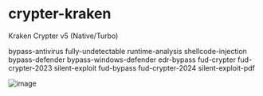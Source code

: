 # crypter-kraken
Kraken Crypter v5 (Native/Turbo)

bypass-antivirus fully-undetectable runtime-analysis shellcode-injection bypass-defender bypass-windows-defender edr-bypass fud-crypter fud-crypter-2023 silent-exploit fud-bypass fud-crypter-2024 silent-exploit-pdf

![image](https://github.com/k4itruns/crypter-kraken/assets/165021327/acb4d6ac-7805-41ee-aea5-b163ad1c38c8)

